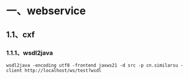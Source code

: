 # 一、webservice
## 1.1、cxf
### 1.1.1、wsdl2java
```
wsdl2java -encoding utf8 -frontend jaxws21 -d src -p cn.similarsu -client http://localhost/ws/test?wsdl
```


